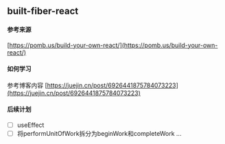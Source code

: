 ## built-fiber-react

#### 参考来源
[https://pomb.us/build-your-own-react/](https://pomb.us/build-your-own-react/)

#### 如何学习
参考博客内容 [https://juejin.cn/post/6926441875784073223](https://juejin.cn/post/6926441875784073223)

#### 后续计划

-[ ] useEffect
-[ ] 将performUnitOfWork拆分为beginWork和completeWork
...